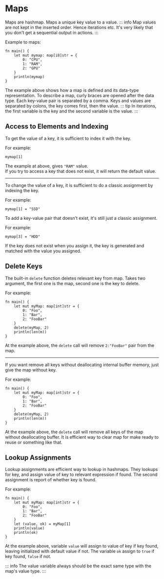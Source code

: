 # Maps
Maps are hashmap. Maps a unique key value to a value.
::: info
Map values ​​are not kept in the inserted order. Hence iterations etc. It's very likely that you don't get a sequential output in actions.
:::

Example to maps:
```jule
fn main() {
    let mut mymap: map[i8]str = {
        0: "CPU",
        1: "RAM",
        2: "GPU"
    }
    println(mymap)
}
```
The example above shows how a map is defined and its data-type representation. To describe a map, curly braces are opened after the data type. Each key-value pair is separated by a comma. Keys and values are separated by colons, the key comes first, then the value.
::: tip
In iterations, the first variable is the key and the second variable is the value.
:::

## Access to Elements and Indexing
To get the value of a key, it is sufficient to index it with the key.

For example:
```jule
mymap[1]
```
The example at above, gives `"RAM"` value.\
If you try to access a key that does not exist, it will return the default value.

---

To change the value of a key, it is sufficient to do a classic assignment by indexing the key.

For example:
```jule
mymap[1] = "SSD"
```

To add a key-value pair that doesn't exist, it's still just a classic assignment.

For example:
```jule
mymap[3] = "HDD"
```
If the key does not exist when you assign it, the key is generated and matched with the value you assigned. 

## Delete Keys

The built-in `delete` function deletes relevant key from map. Takes two argument, the first one is the map, second one is the key to delete.

For example:
```jule
fn main() {
    let mut myMap: map[int]str = {
        0: "Foo",
        1: "Bar",
        2: "FooBar"
    }
    delete(myMap, 2)
    println(len(m))
}
```
At the example above, the `delete` call will remove `2:"FooBar"` pair from the map.

---

If you want remove all keys without deallocating internal buffer memory, just give the map without key.

For example:
```jule
fn main() {
    let mut myMap: map[int]str = {
        0: "Foo",
        1: "Bar",
        2: "FooBar"
    }
    delete(myMap, 2)
    println(len(m))
}
```
At the example above, the `delete` call will remove all keys of the map without deallocating buffer. It is efficient way to clear map for make ready to reuse or something like that.

## Lookup Assignments

Lookup assignments are efficient way to lookup in hashmaps. They lookups for key, and assign value of key to relevant expression if found. The second assignment is report of whether key is found.

For example:
```jule
fn main() {
    let mut myMap: map[int]str = {
        0: "Foo",
        1: "Bar",
        2: "FooBar"
    }
    let (value, ok) = myMap[1]
    println(value)
    println(ok)
}
```
At the example above, variable `value` will assign to value of key if key found, leaving initialized with default value if not. The variable `ok` assign to `true` if key found, `false` if not.

::: info
The value variable always should be the exact same type with the map's value type.
:::